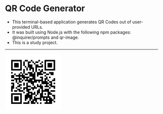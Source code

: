 # QR Code Generator
- This terminal-based application generates QR Codes out of user-provided URLs.
- It was built using Node.js with the following npm packages: @inquirer/prompts and qr-image.
- This is a study project. 
---
![QR Code leading to Matheus Reato's Linkedin profile](./qrImages/yourQrCode.png)